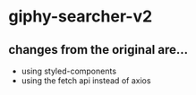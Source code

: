 # giphy-searcher-v2

## changes from the original are...

* using styled-components
* using the fetch api instead of axios

